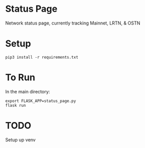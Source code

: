 # Status Page

Network status page, currently tracking Mainnet, LRTN, & OSTN

# Setup
```
pip3 install -r requirements.txt
```

# To Run

In the main directory:
```
export FLASK_APP=status_page.py
flask run
```

# TODO
Setup up venv
